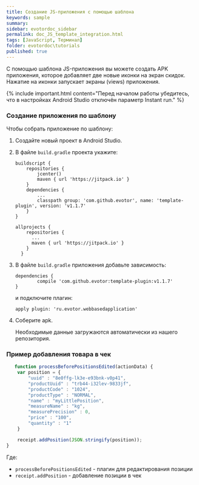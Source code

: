 ```yaml
---
title: Создание JS-приложения с помощью шаблона
keywords: sample
summary:
sidebar: evotordoc_sidebar
permalink: doc_JS_template_integration.html
tags: [JavaScript, Терминал]
folder: evotordoc\tutorials
published: true
---
```


С помощью шаблона JS-приложения вы можете создать APK приложения, которое добавляет две новые иконки на экран скидок. Нажатие на иконки запускает экраны (views) приложения.

{% include important.html content="Перед началом работы убедитесь, что в настройках Android Studio отключён параметр Instant run." %}

### Создание приложения по шаблону

Чтобы собрать приложение по шаблону:

1. Создайте новый проект в Android Studio.
2. В файле `build.gradle` проекта укажите:

   ```
   buildscript {
       repositories {
           jcenter()
           maven { url 'https://jitpack.io' }
       }
       dependencies {
           ...
           classpath group: 'com.github.evotor', name: 'template-plugin', version: 'v1.1.7'
       }
   }

   allprojects {
       repositories {
         ...
         maven { url 'https://jitpack.io' }
       }
     }
   ```

3. В файле `build.gradle` приложения добавьте зависимость:

   ```
   dependencies {
           compile 'com.github.evotor:template-plugin:v1.1.7'
   }
   ```

   и подключите плагин:

   ```
   apply plugin: 'ru.evotor.webbasedapplication'
   ```

4. Соберите apk.

   Необходимые данные загружаются автоматически из нашего репозитория.

### Пример добавления товара в чек

```JavaScript
   function processBeforePositionsEdited(actionData) {
    var position = {
        "uuid" : "8e0ffg-lk3e-e93bnk-v0p41",
        "productUuid" : "trb44-i32lev-9833jf",
        "productCode" : "1024",
        "productType" : "NORMAL",
        "name" : "myLittlePosition",
        "measureName" : "kg",
        "measurePrecision" : 0,
        "price" : "100",
        "quantity" : "1"
    }

    receipt.addPosition(JSON.stringify(position));
}
```

Где:

* `processBeforePositionsEdited` - плагин для редактирования позиции
* `receipt.addPosition` - добавление позиции в чек
